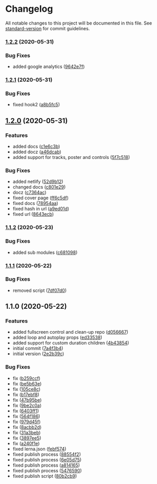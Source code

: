 # Changelog

All notable changes to this project will be documented in this file. See [standard-version](https://github.com/conventional-changelog/standard-version) for commit guidelines.

### [1.2.2](https://github.com/Naimikan/react-trailer/compare/v1.2.1...v1.2.2) (2020-05-31)


### Bug Fixes

* added google analytics ([9642e7f](https://github.com/Naimikan/react-trailer/commit/9642e7f38ff13754cdc6a209e48db59b95c08f68))

### [1.2.1](https://github.com/Naimikan/react-trailer/compare/v1.2.0...v1.2.1) (2020-05-31)


### Bug Fixes

* fixed hook2 ([a8b5fc5](https://github.com/Naimikan/react-trailer/commit/a8b5fc55b6c013c54250071433521c8d3159f6e0))

## [1.2.0](https://github.com/Naimikan/react-trailer/compare/v1.1.2...v1.2.0) (2020-05-31)


### Features

* added docs ([c1e6c3b](https://github.com/Naimikan/react-trailer/commit/c1e6c3b3ef0b901de33a6e665ecc52dfa75a1074))
* added docz ([a46dcab](https://github.com/Naimikan/react-trailer/commit/a46dcabf21c4a28e0fec6900fd5143e3ac90678f))
* added support for tracks, poster and controls ([5f7c518](https://github.com/Naimikan/react-trailer/commit/5f7c5185d217ef29ace2ae80c37821a10b08cd03))


### Bug Fixes

* added netlify ([52d9b12](https://github.com/Naimikan/react-trailer/commit/52d9b12405bdd25417d9b0c3bbd11f46ed553c98))
* changed docs ([c801e29](https://github.com/Naimikan/react-trailer/commit/c801e292273c65e73c75e8f1e035555379107575))
* docz ([c7364ac](https://github.com/Naimikan/react-trailer/commit/c7364ac2474bab538cddd8ae96df76fd785af87c))
* fixed cover page ([ff6c5df](https://github.com/Naimikan/react-trailer/commit/ff6c5df50d832121279aeb328823f99492454afb))
* fixed docs ([78954aa](https://github.com/Naimikan/react-trailer/commit/78954aa658c09117e4d9a622caa907cce5a1dc83))
* fixed hash in url ([a9ed01d](https://github.com/Naimikan/react-trailer/commit/a9ed01d2b67560407c61d6675cc3675af096cfce))
* fixed url ([8643ecb](https://github.com/Naimikan/react-trailer/commit/8643ecb4cc8e408df2ecfff73bd1155201f5362d))

### [1.1.2](https://github.com/Naimikan/react-trailer/compare/v1.1.1...v1.1.2) (2020-05-23)


### Bug Fixes

* added sub modules ([c681098](https://github.com/Naimikan/react-trailer/commit/c6810981baf198f4b2c951c1fc95ca46ad840014))

### [1.1.1](https://github.com/Naimikan/react-trailer/compare/v1.1.0...v1.1.1) (2020-05-22)


### Bug Fixes

* removed script ([7df07d0](https://github.com/Naimikan/react-trailer/commit/7df07d0878129a7c7158d6cc26649595eb4e098d))

## 1.1.0 (2020-05-22)


### Features

* added fullscreen control and clean-up repo ([d056667](https://github.com/Naimikan/react-trailer/commit/d056667aec9f494423ed51fbeef35cb6f5159345))
* added loop and autoplay props ([ed33538](https://github.com/Naimikan/react-trailer/commit/ed33538d8108e2652e7c0a99aaf4888fdd9496a0))
* added support for custom duration children ([4b43854](https://github.com/Naimikan/react-trailer/commit/4b43854fba4499c53828bb1a3548d532d36da5e9))
* initial commit ([7a4f3b4](https://github.com/Naimikan/react-trailer/commit/7a4f3b4becb101048f72bcd657aa7420d95158e2))
* initial version ([2e2b39c](https://github.com/Naimikan/react-trailer/commit/2e2b39cad998a802996ea4a8d78d01eceeb40f57))


### Bug Fixes

* fix ([b259ccf](https://github.com/Naimikan/react-trailer/commit/b259ccfb00c113c06f949e8107628970462ed839))
* fix ([be5b63e](https://github.com/Naimikan/react-trailer/commit/be5b63e3e75688c00051bdf841983b8e1e02f0c7))
* fix ([105ce8c](https://github.com/Naimikan/react-trailer/commit/105ce8c52cdb1200f91cbba12b97985370247f63))
* fix ([b17ebf8](https://github.com/Naimikan/react-trailer/commit/b17ebf8b4fa1f92313100fe6ae32874d5f274814))
* fix ([47b95be](https://github.com/Naimikan/react-trailer/commit/47b95becf457c1857e8b7e32162b27c9e04fb034))
* fix ([9be2c0a](https://github.com/Naimikan/react-trailer/commit/9be2c0a707bc698a00b8d961f1fb112aa5ae62df))
* fix ([6403ff1](https://github.com/Naimikan/react-trailer/commit/6403ff1474b4b73b0dd0d6cebb9f8786a68a89a7))
* fix ([564f186](https://github.com/Naimikan/react-trailer/commit/564f186598900fc2eb07e77b25664b6ed55c6d93))
* fix ([979d45f](https://github.com/Naimikan/react-trailer/commit/979d45f660588ab63ef535e402ce237ead010907))
* fix ([8acbb2d](https://github.com/Naimikan/react-trailer/commit/8acbb2d14c5d4f52a5ba086a0dd9faec1a69063f))
* fix ([31a3beb](https://github.com/Naimikan/react-trailer/commit/31a3beb515e59f9e8bf72b3c85b1261ad90048a9))
* fix ([3897ee5](https://github.com/Naimikan/react-trailer/commit/3897ee5289d5fc8357faaa376149d02402cf287b))
* fix ([a240f1e](https://github.com/Naimikan/react-trailer/commit/a240f1e76756ce2ebb6d9a58f3bf2d95b6454e32))
* fixed lerna.json ([febf574](https://github.com/Naimikan/react-trailer/commit/febf574dd5c149cf9c7ebcdc2bccc9171526d866))
* fixed publish process ([88554f2](https://github.com/Naimikan/react-trailer/commit/88554f2979b0f5a42306d01d2300f6be3ad0f220))
* fixed publish process ([6e05d75](https://github.com/Naimikan/react-trailer/commit/6e05d75959fff30d1dd7532a7768b02bf32cca6d))
* fixed publish process ([a814165](https://github.com/Naimikan/react-trailer/commit/a814165293fa1640fdab39afd61cfaaf4a6b60c4))
* fixed publish process ([5476590](https://github.com/Naimikan/react-trailer/commit/547659075ab2e5651c430f5c8e159e4cc224c9c4))
* fixed publish script ([80b2cb9](https://github.com/Naimikan/react-trailer/commit/80b2cb95f28e3d2e67474b6c17a107546d1da510))
